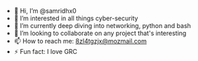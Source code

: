 - 👋 Hi, I’m @samridhx0
- 👀 I’m interested in all things cyber-security
- 🌱 I’m currently deep diving into networking, python and bash
- 💞️ I’m looking to collaborate on any project that's interesting
- 📫 How to reach me: 8zl4tgzjx@mozmail.com
- ⚡ Fun fact: I love GRC

<!---
samridhx0/samridhx0 is a ✨ special ✨ repository because its `README.md` (this file) appears on your GitHub profile.
You can click the Preview link to take a look at your changes.
--->
